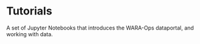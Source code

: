 # Tutorials
A set of Jupyter Notebooks that introduces the WARA-Ops dataportal, and working with data.

